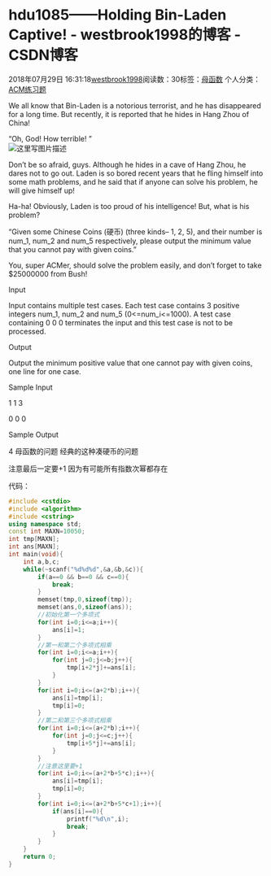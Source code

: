 # hdu1085——Holding Bin-Laden Captive! - westbrook1998的博客 - CSDN博客





2018年07月29日 16:31:18[westbrook1998](https://me.csdn.net/westbrook1998)阅读数：30标签：[母函数](https://so.csdn.net/so/search/s.do?q=母函数&t=blog)
个人分类：[ACM练习题](https://blog.csdn.net/westbrook1998/article/category/7652684)









> 
We all know that Bin-Laden is a notorious terrorist, and he has disappeared for a long time. But recently, it is reported that he hides in Hang Zhou of China!  

  “Oh, God! How terrible! ”  
![这里写图片描述](https://odzkskevi.qnssl.com/b858f96d99fe58f794dd2613cb15429b?v=1532591800)

  Don’t be so afraid, guys. Although he hides in a cave of Hang Zhou, he dares not to go out. Laden is so bored recent years that he fling himself into some math problems, and he said that if anyone can solve his problem, he will give himself up!  

  Ha-ha! Obviously, Laden is too proud of his intelligence! But, what is his problem?  

  “Given some Chinese Coins (硬币) (three kinds– 1, 2, 5), and their number is num_1, num_2 and num_5 respectively, please output the minimum value that you cannot pay with given coins.”  

  You, super ACMer, should solve the problem easily, and don’t forget to take $25000000 from Bush!  

  Input 

  Input contains multiple test cases. Each test case contains 3 positive integers num_1, num_2 and num_5 (0<=num_i<=1000). A test case containing 0 0 0 terminates the input and this test case is not to be processed.  

  Output 

  Output the minimum positive value that one cannot pay with given coins, one line for one case.  

  Sample Input 

  1 1 3 

  0 0 0 

  Sample Output 

  4
母函数的问题 经典的这种凑硬币的问题 

注意最后一定要+1 因为有可能所有指数次幂都存在 

代码：

```cpp
#include <cstdio>
#include <algorithm>
#include <cstring>
using namespace std;
const int MAXN=10050;
int tmp[MAXN];
int ans[MAXN];
int main(void){
    int a,b,c;
    while(~scanf("%d%d%d",&a,&b,&c)){
        if(a==0 && b==0 && c==0){
            break;
        }
        memset(tmp,0,sizeof(tmp));
        memset(ans,0,sizeof(ans));
        //初始化第一个多项式
        for(int i=0;i<=a;i++){
            ans[i]=1;
        }
        //第一和第二个多项式相乘
        for(int i=0;i<=a;i++){
            for(int j=0;j<=b;j++){
                tmp[i+2*j]+=ans[i];
            }
        }
        for(int i=0;i<=(a+2*b);i++){
            ans[i]=tmp[i];
            tmp[i]=0;
        }
        //第二和第三个多项式相乘
        for(int i=0;i<=(a+2*b);i++){
            for(int j=0;j<=c;j++){
                tmp[i+5*j]+=ans[i];
            }
        }
        //注意这里要+1
        for(int i=0;i<=(a+2*b+5*c);i++){
            ans[i]=tmp[i];
            tmp[i]=0;
        }
        for(int i=0;i<=(a+2*b+5*c+1);i++){
            if(ans[i]==0){
                printf("%d\n",i);
                break;
            }
        }
    }
    return 0;
}
```





